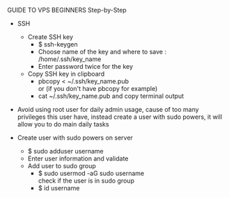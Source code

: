 GUIDE TO VPS BEGINNERS
Step-by-Step 

*   SSH
    *   Create SSH key
        *   $ ssh-keygen
        *   Choose name of the key and where to save :  
            /home/.ssh/key_name 
        *   Enter password twice for the key    
    *   Copy SSH key in clipboard   
        *   pbcopy < ~/.ssh/key_name.pub    
            or  (if you don't have pbcopy for example)  
        *   cat ~/.ssh/key_name.pub and copy terminal output

*   Avoid using root user for daily admin usage, cause of too many privileges this user have, instead create a user with sudo powers, it will allow you to do main daily tasks

*   Create user with sudo powers on server  
    *   $ sudo adduser username 
    *   Enter user information and validate 
    *   Add user to sudo group  
        *   $ sudo usermod -aG sudo username    
            check if the user is in sudo group  
        *   $ id username    

